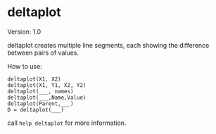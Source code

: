 # deltaplot

Version: 1.0

deltaplot creates multiple line segments, each showing the difference between
pairs of values. 

How to use:
```
deltaplot(X1, X2)
deltaplot(X1, Y1, X2, Y2)
deltaplot(___, names)
deltaplot(___,Name,Value)
deltaplot(Parent,___)
D = deltaplot(___)
```

call `help deltaplot` for more information.